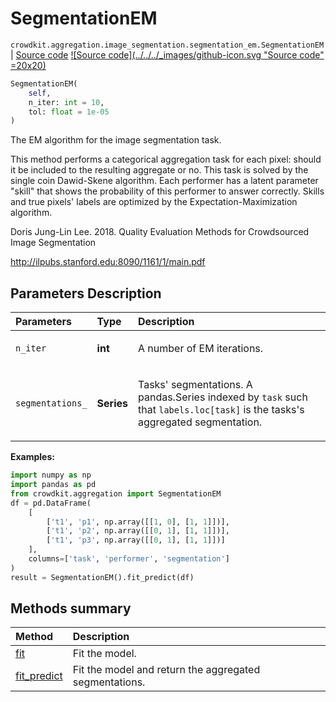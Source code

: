 # SegmentationEM

`crowdkit.aggregation.image_segmentation.segmentation_em.SegmentationEM` | [Source code](https://github.com/Toloka/crowd-kit/blob/main/src/aggregation/image_segmentation/segmentation_em.py)&nbsp;[![Source code](../../../_images/github-icon.svg "Source code" =20x20)](https://github.com/Toloka/crowd-kit/blob/main/src/aggregation/image_segmentation/segmentation_em.py)

```python
SegmentationEM(
    self,
    n_iter: int = 10,
    tol: float = 1e-05
)
```

The EM algorithm for the image segmentation task.

This method performs a categorical aggregation task for each pixel: should
it be included to the resulting aggregate or no. This task is solved by
the single coin Dawid-Skene algorithm. Each performer has a latent parameter
"skill" that shows the probability of this performer to answer correctly.
Skills and true pixels' labels are optimized by the Expectation-Maximization
algorithm.

Doris Jung-Lin Lee. 2018.
Quality Evaluation Methods for Crowdsourced Image Segmentation

<http://ilpubs.stanford.edu:8090/1161/1/main.pdf>

## Parameters Description

| Parameters | Type | Description |
| :----------| :----| :-----------|
`n_iter`|**int**|<p>A number of EM iterations.</p>
`segmentations_`|**Series**|<p>Tasks&#x27; segmentations. A pandas.Series indexed by `task` such that `labels.loc[task]` is the tasks&#x27;s aggregated segmentation.</p>

**Examples:**

```python
import numpy as np
import pandas as pd
from crowdkit.aggregation import SegmentationEM
df = pd.DataFrame(
    [
        ['t1', 'p1', np.array([[1, 0], [1, 1]])],
        ['t1', 'p2', np.array([[0, 1], [1, 1]])],
        ['t1', 'p3', np.array([[0, 1], [1, 1]])]
    ],
    columns=['task', 'performer', 'segmentation']
)
result = SegmentationEM().fit_predict(df)
```

## Methods summary

| Method | Description |
| :------| :-----------|
[fit](crowdkit.aggregation.image_segmentation.segmentation_em.SegmentationEM.fit.md)| Fit the model.
[fit_predict](crowdkit.aggregation.image_segmentation.segmentation_em.SegmentationEM.fit_predict.md)| Fit the model and return the aggregated segmentations.

